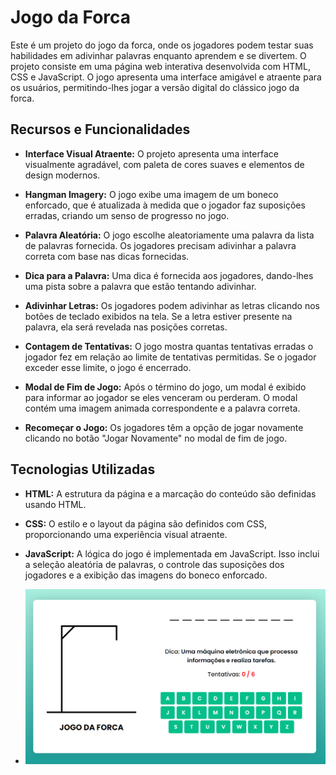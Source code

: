 # Jogo da Forca

Este é um projeto do jogo da forca, onde os jogadores podem testar suas habilidades em adivinhar palavras enquanto aprendem e se divertem. O projeto consiste em uma página web interativa desenvolvida com HTML, CSS e JavaScript. O jogo apresenta uma interface amigável e atraente para os usuários, permitindo-lhes jogar a versão digital do clássico jogo da forca.

## Recursos e Funcionalidades

- **Interface Visual Atraente:** O projeto apresenta uma interface visualmente agradável, com paleta de cores suaves e elementos de design modernos.

- **Hangman Imagery:** O jogo exibe uma imagem de um boneco enforcado, que é atualizada à medida que o jogador faz suposições erradas, criando um senso de progresso no jogo.

- **Palavra Aleatória:** O jogo escolhe aleatoriamente uma palavra da lista de palavras fornecida. Os jogadores precisam adivinhar a palavra correta com base nas dicas fornecidas.

- **Dica para a Palavra:** Uma dica é fornecida aos jogadores, dando-lhes uma pista sobre a palavra que estão tentando adivinhar.

- **Adivinhar Letras:** Os jogadores podem adivinhar as letras clicando nos botões de teclado exibidos na tela. Se a letra estiver presente na palavra, ela será revelada nas posições corretas.

- **Contagem de Tentativas:** O jogo mostra quantas tentativas erradas o jogador fez em relação ao limite de tentativas permitidas. Se o jogador exceder esse limite, o jogo é encerrado.

- **Modal de Fim de Jogo:** Após o término do jogo, um modal é exibido para informar ao jogador se eles venceram ou perderam. O modal contém uma imagem animada correspondente e a palavra correta.

- **Recomeçar o Jogo:** Os jogadores têm a opção de jogar novamente clicando no botão "Jogar Novamente" no modal de fim de jogo.

## Tecnologias Utilizadas

- **HTML:** A estrutura da página e a marcação do conteúdo são definidas usando HTML.

- **CSS:** O estilo e o layout da página são definidos com CSS, proporcionando uma experiência visual atraente.

- **JavaScript:** A lógica do jogo é implementada em JavaScript. Isso inclui a seleção aleatória de palavras, o controle das suposições dos jogadores e a exibição das imagens do boneco enforcado.

- ![Exemplo](assets/imagens/jogoforca.png)

